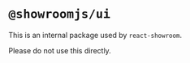 # `@showroomjs/ui`

This is an internal package used by `react-showroom`.

Please do not use this directly.
